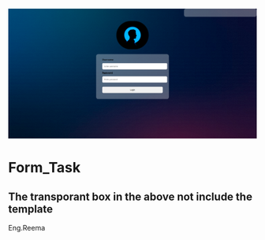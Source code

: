 
![template_screen_shot](template_images/template_screen_shout.png)
# Form_Task
## The transporant box in the above not include the template 

Eng.Reema

